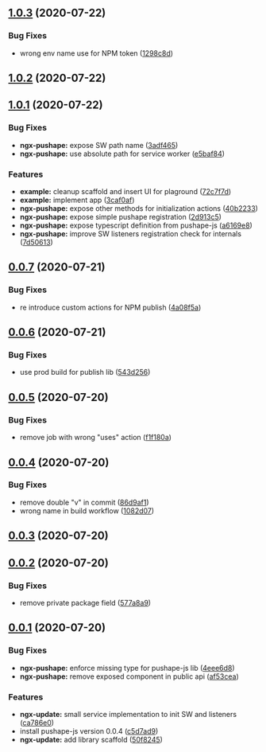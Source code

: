 <a name="1.0.3"></a>
## [1.0.3](https://github.com/gluelabs/ngx-pushape/compare/v1.0.2...v1.0.3) (2020-07-22)


### Bug Fixes

* wrong env name use for NPM token ([1298c8d](https://github.com/gluelabs/ngx-pushape/commit/1298c8d))



<a name="1.0.2"></a>
## [1.0.2](https://github.com/gluelabs/ngx-pushape/compare/v1.0.1...v1.0.2) (2020-07-22)



<a name="1.0.1"></a>
## [1.0.1](https://github.com/gluelabs/ngx-pushape/compare/v0.0.7...v1.0.1) (2020-07-22)


### Bug Fixes

* **ngx-pushape:** expose SW path name ([3adf465](https://github.com/gluelabs/ngx-pushape/commit/3adf465))
* **ngx-pushape:** use absolute path for service worker ([e5baf84](https://github.com/gluelabs/ngx-pushape/commit/e5baf84))


### Features

* **example:** cleanup scaffold and insert UI for plaground ([72c7f7d](https://github.com/gluelabs/ngx-pushape/commit/72c7f7d))
* **example:** implement app ([3caf0af](https://github.com/gluelabs/ngx-pushape/commit/3caf0af))
* **ngx-pushape:** expose other methods for initialization actions ([40b2233](https://github.com/gluelabs/ngx-pushape/commit/40b2233))
* **ngx-pushape:** expose simple pushape registration ([2d913c5](https://github.com/gluelabs/ngx-pushape/commit/2d913c5))
* **ngx-pushape:** expose typescript definition from pushape-js ([a6169e8](https://github.com/gluelabs/ngx-pushape/commit/a6169e8))
* **ngx-pushape:** improve SW listeners registration check for internals ([7d50613](https://github.com/gluelabs/ngx-pushape/commit/7d50613))



<a name="0.0.7"></a>
## [0.0.7](https://github.com/gluelabs/ngx-pushape/compare/v0.0.6...v0.0.7) (2020-07-21)


### Bug Fixes

* re introduce custom actions for NPM publish ([4a08f5a](https://github.com/gluelabs/ngx-pushape/commit/4a08f5a))



<a name="0.0.6"></a>
## [0.0.6](https://github.com/gluelabs/ngx-pushape/compare/v0.0.5...v0.0.6) (2020-07-21)


### Bug Fixes

* use prod build for publish lib ([543d256](https://github.com/gluelabs/ngx-pushape/commit/543d256))



<a name="0.0.5"></a>
## [0.0.5](https://github.com/gluelabs/ngx-pushape/compare/v0.0.4...v0.0.5) (2020-07-20)


### Bug Fixes

* remove job with wrong "uses" action ([f1f180a](https://github.com/gluelabs/ngx-pushape/commit/f1f180a))



<a name="0.0.4"></a>
## [0.0.4](https://github.com/gluelabs/ngx-pushape/compare/v0.0.3...v0.0.4) (2020-07-20)


### Bug Fixes

* remove double "v" in commit ([86d9af1](https://github.com/gluelabs/ngx-pushape/commit/86d9af1))
* wrong name in build workflow ([1082d07](https://github.com/gluelabs/ngx-pushape/commit/1082d07))



<a name="0.0.3"></a>
## [0.0.3](https://github.com/gluelabs/ngx-pushape/compare/0.0.2...v0.0.3) (2020-07-20)



<a name="0.0.2"></a>
## [0.0.2](https://github.com/gluelabs/ngx-pushape/compare/0.0.1...0.0.2) (2020-07-20)


### Bug Fixes

* remove private package field ([577a8a9](https://github.com/gluelabs/ngx-pushape/commit/577a8a9))



<a name="0.0.1"></a>
## [0.0.1](https://github.com/gluelabs/ngx-pushape/compare/50f8245...0.0.1) (2020-07-20)


### Bug Fixes

* **ngx-pushape:** enforce missing type for pushape-js lib ([4eee6d8](https://github.com/gluelabs/ngx-pushape/commit/4eee6d8))
* **ngx-pushape:** remove exposed component in public api ([af53cea](https://github.com/gluelabs/ngx-pushape/commit/af53cea))


### Features

* **ngx-update:** small service implementation to init SW and listeners ([ca786e0](https://github.com/gluelabs/ngx-pushape/commit/ca786e0))
* install pushape-js version 0.0.4 ([c5d7ad9](https://github.com/gluelabs/ngx-pushape/commit/c5d7ad9))
* **ngx-update:** add library scaffold ([50f8245](https://github.com/gluelabs/ngx-pushape/commit/50f8245))



